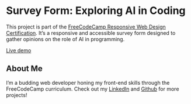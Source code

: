 # Survey Form: Exploring AI in Coding
This project is part of the <a href="https://www.freecodecamp.org/learn/2022/responsive-web-design/build-a-survey-form-project/build-a-survey-form" target="_blank">FreeCodeCamp Responsive Web Design Certification</a>. It’s a responsive and accessible survey form designed to gather opinions on the role of AI in programming.

<a href="https://sugarfreecat.github.io/survey-form/" target="_blank">Live demo</a>

## About Me
I’m a budding web developer honing my front-end skills through the FreeCodeCamp curriculum. Check out my <a href="https://www.linkedin.com/in/giovanna-cf-sim%C3%B5es/" target="_blank">LinkedIn</a> and <a href="https://github.com/sugarfreecat" target="_blank">Github</a> for more projects!
